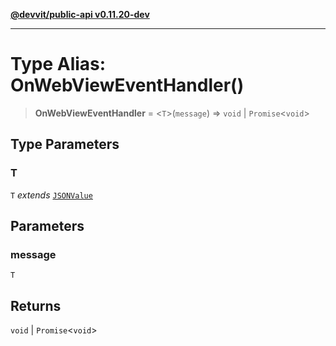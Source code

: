 [**@devvit/public-api v0.11.20-dev**](../../../../../../README.md)

---

# Type Alias: OnWebViewEventHandler()

> **OnWebViewEventHandler** = \<`T`\>(`message`) => `void` \| `Promise`\<`void`\>

## Type Parameters

### T

`T` _extends_ [`JSONValue`](../../../../../../type-aliases/JSONValue.md)

## Parameters

### message

`T`

## Returns

`void` \| `Promise`\<`void`\>
